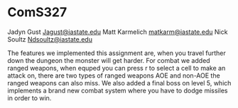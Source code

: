 # ComS327
Jadyn Gust Jagust@iastate.edu
Matt Karmelich matkarm@iastate.edu
Nick Soultz Ndsoultz@iastate.edu


The features we implemented this assignment are, when you travel further down the dungeon the monster will get harder.
For combat we added ranged weapons, when equped you can press r to select a cell to make an attack on, there are two types of ranged weapons AOE and non-AOE the ranged weapons can also miss.
We also added a final boss on level 5, which implements a brand new combat system where you have to dodge missiles in order to win.
